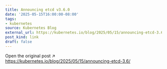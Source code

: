 ```yaml
---
title: Announcing etcd v3.6.0
date: '2025-05-15T16:00:00-08:00'
tags:
- kubernetes
source: Kubernetes Blog
external_url: https://kubernetes.io/blog/2025/05/15/announcing-etcd-3.6/
post_kind: link
draft: false
---
```

Open the original post ↗ https://kubernetes.io/blog/2025/05/15/announcing-etcd-3.6/
